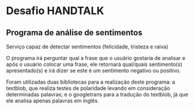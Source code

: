 # Desafio HANDTALK
## Programa de análise de sentimentos
Serviço capaz de detectar sentimentos (felicidade, tristeza e raiva)

O programa irá perguntar qual a frase que o usuário gostaria de analisar e após o usuário colocar uma frase, ele retornará qual/quais sentimento(s) apresentado(s) e irá dizer se este é um sentimento negativo ou positivo.

Foram utilizadas duas bibliotecas para a realização deste programa: a textblob, que realiza testes de polaridade levando em consideração determinadas palavras; e o googletrans para a tradução do textblob, já que ele analisa apenas palavras em inglês.